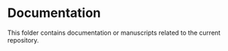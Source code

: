 
# Documentation

This folder contains documentation or manuscripts related to the current repository.
